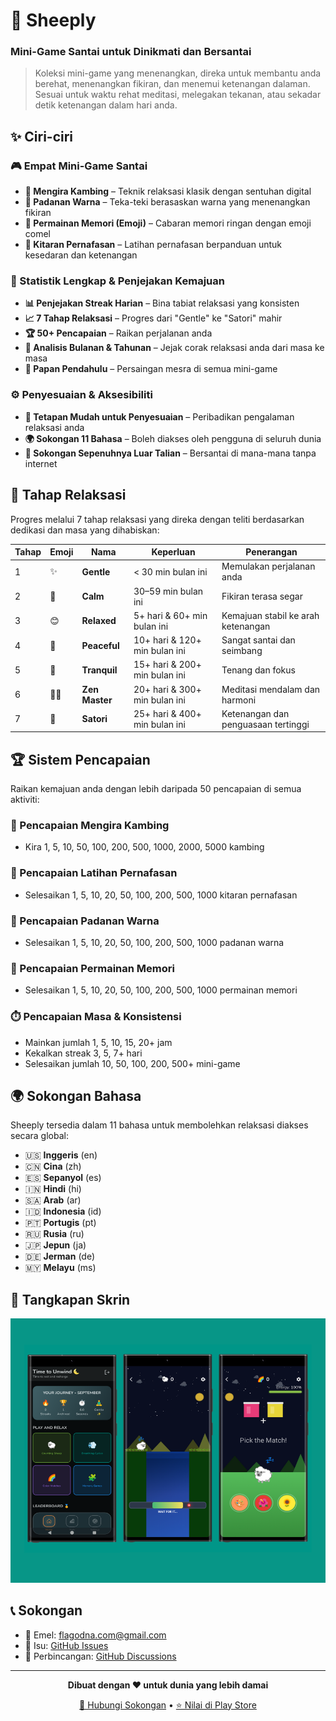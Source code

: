 # 🐑 Sheeply

### Mini-Game Santai untuk Dinikmati dan Bersantai

> Koleksi mini-game yang menenangkan, direka untuk membantu anda berehat, menenangkan fikiran, dan menemui ketenangan dalaman. Sesuai untuk waktu rehat meditasi, melegakan tekanan, atau sekadar detik ketenangan dalam hari anda.

## ✨ Ciri-ciri

### 🎮 Empat Mini-Game Santai

- **🐑 Mengira Kambing** – Teknik relaksasi klasik dengan sentuhan digital
- **🌈 Padanan Warna** – Teka-teki berasaskan warna yang menenangkan fikiran
- **🧩 Permainan Memori (Emoji)** – Cabaran memori ringan dengan emoji comel
- **💨 Kitaran Pernafasan** – Latihan pernafasan berpanduan untuk kesedaran dan ketenangan

### 🎯 Statistik Lengkap & Penjejakan Kemajuan

- **📊 Penjejakan Streak Harian** – Bina tabiat relaksasi yang konsisten
- **📈 7 Tahap Relaksasi** – Progres dari "Gentle" ke "Satori" mahir
- **🏆 50+ Pencapaian** – Raikan perjalanan anda
- **📅 Analisis Bulanan & Tahunan** – Jejak corak relaksasi anda dari masa ke masa
- **🏅 Papan Pendahulu** – Persaingan mesra di semua mini-game

### ⚙️ Penyesuaian & Aksesibiliti

- **🎨 Tetapan Mudah untuk Penyesuaian** – Peribadikan pengalaman relaksasi anda
- **🌍 Sokongan 11 Bahasa** – Boleh diakses oleh pengguna di seluruh dunia
- **📱 Sokongan Sepenuhnya Luar Talian** – Bersantai di mana-mana tanpa internet

## 🌟 Tahap Relaksasi

Progres melalui 7 tahap relaksasi yang direka dengan teliti berdasarkan dedikasi dan masa yang dihabiskan:

| Tahap | Emoji | Nama           | Keperluan                     | Penerangan                          |
| ----- | ----- | -------------- | ----------------------------- | ----------------------------------- |
| 1     | ✨    | **Gentle**     | < 30 min bulan ini            | Memulakan perjalanan anda           |
| 2     | 🍃    | **Calm**       | 30–59 min bulan ini           | Fikiran terasa segar                |
| 3     | 😊    | **Relaxed**    | 5+ hari & 60+ min bulan ini   | Kemajuan stabil ke arah ketenangan  |
| 4     | 🌸    | **Peaceful**   | 10+ hari & 120+ min bulan ini | Sangat santai dan seimbang          |
| 5     | 🌙    | **Tranquil**   | 15+ hari & 200+ min bulan ini | Tenang dan fokus                    |
| 6     | 🧘‍♂️    | **Zen Master** | 20+ hari & 300+ min bulan ini | Meditasi mendalam dan harmoni       |
| 7     | 🌟    | **Satori**     | 25+ hari & 400+ min bulan ini | Ketenangan dan penguasaan tertinggi |

## 🏆 Sistem Pencapaian

Raikan kemajuan anda dengan lebih daripada 50 pencapaian di semua aktiviti:

### 🐑 Pencapaian Mengira Kambing

- Kira 1, 5, 10, 50, 100, 200, 500, 1000, 2000, 5000 kambing

### 💨 Pencapaian Latihan Pernafasan

- Selesaikan 1, 5, 10, 20, 50, 100, 200, 500, 1000 kitaran pernafasan

### 🌈 Pencapaian Padanan Warna

- Selesaikan 1, 5, 10, 20, 50, 100, 200, 500, 1000 padanan warna

### 🧩 Pencapaian Permainan Memori

- Selesaikan 1, 5, 10, 20, 50, 100, 200, 500, 1000 permainan memori

### ⏱️ Pencapaian Masa & Konsistensi

- Mainkan jumlah 1, 5, 10, 15, 20+ jam
- Kekalkan streak 3, 5, 7+ hari
- Selesaikan jumlah 10, 50, 100, 200, 500+ mini-game

## 🌍 Sokongan Bahasa

Sheeply tersedia dalam 11 bahasa untuk membolehkan relaksasi diakses secara global:

- 🇺🇸 **Inggeris** (en)
- 🇨🇳 **Cina** (zh)
- 🇪🇸 **Sepanyol** (es)
- 🇮🇳 **Hindi** (hi)
- 🇸🇦 **Arab** (ar)
- 🇮🇩 **Indonesia** (id)
- 🇵🇹 **Portugis** (pt)
- 🇷🇺 **Rusia** (ru)
- 🇯🇵 **Jepun** (ja)
- 🇩🇪 **Jerman** (de)
- 🇲🇾 **Melayu** (ms)

## 📱 Tangkapan Skrin

![Screenshots](../../screenshots/ss.png)

## 📞 Sokongan

- 📧 Emel: flagodna.com@gmail.com
- 🐛 Isu: [GitHub Issues](https://github.com/Flagodna-Developer/sheeply/issues)
- 💬 Perbincangan: [GitHub Discussions](https://github.com/Flagodna-Developer/sheeply/discussions)

---

<div align="center">

**Dibuat dengan ❤️ untuk dunia yang lebih damai**

[📧 Hubungi Sokongan](mailto:flagodna.com@gmail.com) • [⭐ Nilai di Play Store](https://play.google.com/store/apps/details?id=com.flagodna.sheeply)

</div>
